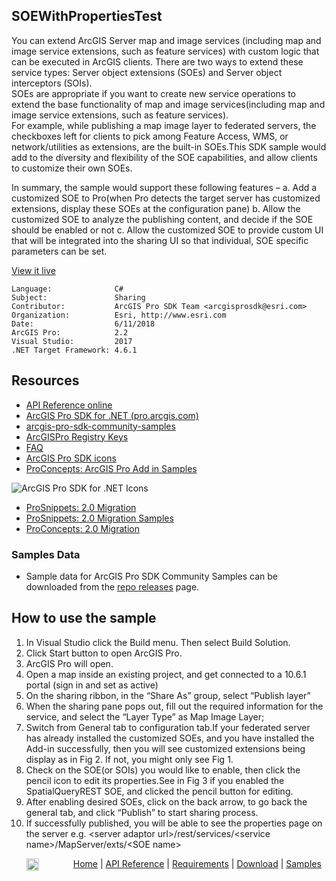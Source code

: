 ## SOEWithPropertiesTest

<!-- TODO: Write a brief abstract explaining this sample -->
You can extend ArcGIS Server map and image services (including map and image service extensions, such as feature services) with custom logic that can be executed in ArcGIS clients. There are two ways to extend these service types: Server object extensions (SOEs) and Server object interceptors (SOIs).  
SOEs are appropriate if you want to create new service operations to extend the base functionality of map and image services(including map and image service extensions, such as feature services).   
For example, while publishing a map image layer to federated servers, the checkboxes left for clients to pick among Feature Access, WMS, or network/utilities as extensions, are the built-in SOEs.This SDK sample would add to the diversity and flexibility of the SOE capabilities, and allow clients to customize their own SOEs.  
    
In summary, the sample would support these following features – a. Add a customized SOE to Pro(when Pro detects the target server has customized extensions, display these SOEs at the configuration pane) b. Allow the customized SOE to analyze the publishing content, and decide if the SOE should be enabled or not c. Allow the customized SOE to provide custom UI that will be integrated into the sharing UI so that individual, SOE specific parameters can be set.  
  


<a href="http://pro.arcgis.com/en/pro-app/sdk/" target="_blank">View it live</a>

<!-- TODO: Fill this section below with metadata about this sample-->
```
Language:              C#
Subject:               Sharing
Contributor:           ArcGIS Pro SDK Team <arcgisprosdk@esri.com>
Organization:          Esri, http://www.esri.com
Date:                  6/11/2018
ArcGIS Pro:            2.2
Visual Studio:         2017
.NET Target Framework: 4.6.1
```

## Resources

* [API Reference online](http://pro.arcgis.com/en/pro-app/sdk/api-reference)
* <a href="http://pro.arcgis.com/en/pro-app/sdk/" target="_blank">ArcGIS Pro SDK for .NET (pro.arcgis.com)</a>
* [arcgis-pro-sdk-community-samples](http://github.com/Esri/arcgis-pro-sdk-community-samples)
* [ArcGISPro Registry Keys](http://github.com/Esri/arcgis-pro-sdk/wiki/ArcGIS-Pro-Registry-Keys)
* [FAQ](http://github.com/Esri/arcgis-pro-sdk/wiki/FAQ)
* [ArcGIS Pro SDK icons](https://github.com/Esri/arcgis-pro-sdk/releases/tag/1.4.0.7198)
* [ProConcepts: ArcGIS Pro Add in Samples](https://github.com/Esri/arcgis-pro-sdk-community-samples/wiki/ProConcepts-ArcGIS-Pro-Add-in-Samples)

![ArcGIS Pro SDK for .NET Icons](https://esri.github.io/arcgis-pro-sdk/images/Home/Image-of-icons.png "ArcGIS Pro SDK Icons")

* [ProSnippets: 2.0 Migration](http://github.com/Esri/arcgis-pro-sdk/wiki/ProSnippets-Migrating-to-2.0)  
* [ProSnippets: 2.0 Migration Samples](http://github.com/Esri/arcgis-pro-sdk/wiki/ProSnippets-2.0-Migration-Samples)  
* [ProConcepts: 2.0 Migration](http://github.com/Esri/arcgis-pro-sdk/wiki/ProConcepts-2.0-Migration-Guide)  

### Samples Data

* Sample data for ArcGIS Pro SDK Community Samples can be downloaded from the [repo releases](https://github.com/Esri/arcgis-pro-sdk-community-samples/releases) page.  

## How to use the sample
<!-- TODO: Explain how this sample can be used. To use images in this section, create the image file in your sample project's screenshots folder. Use relative url to link to this image using this syntax: ![My sample Image](FacePage/SampleImage.png) -->
1. In Visual Studio click the Build menu. Then select Build Solution.  
1. Click Start button to open ArcGIS Pro.  
1. ArcGIS Pro will open.   
1. Open a map inside an existing project, and get connected to a 10.6.1 portal (sign in and set as active)  
1. On the sharing ribbon, in the “Share As” group, select “Publish layer”   
1. When the sharing pane pops out, fill out the required information for the service, and select the “Layer Type” as Map Image Layer;  
1. Switch from General tab to configuration tab.If your federated server has already installed the customized SOEs, and you have installed the Add-in successfully, then you will see customized extensions being display as in Fig 2. If not, you might only see Fig 1.  
1. Check on the SOE(or SOIs) you would like to enable, then click the pencil icon to edit its properties.See in Fig 3 if you enabled the SpatialQueryREST SOE, and clicked the pencil button for editing.  
1. After enabling desired SOEs, click on the back arrow, to go back the general tab, and click “Publish” to start sharing process.  
1. If successfully published, you will be able to see the properties page on the server e.g. \<server adaptor url\>/rest/services/\<service name\>/MapServer/exts/\<SOE name\>    
  


<!-- End -->

&nbsp;&nbsp;&nbsp;&nbsp;&nbsp;&nbsp;<img src="http://esri.github.io/arcgis-pro-sdk/images/ArcGISPro.png"  alt="ArcGIS Pro SDK for Microsoft .NET Framework" height = "20" width = "20" align="top"  >
&nbsp;&nbsp;&nbsp;&nbsp;&nbsp;&nbsp;&nbsp;&nbsp;&nbsp;&nbsp;&nbsp;&nbsp;
[Home](https://github.com/Esri/arcgis-pro-sdk/wiki) | <a href="http://pro.arcgis.com/en/pro-app/sdk/api-reference" target="_blank">API Reference</a> | [Requirements](https://github.com/Esri/arcgis-pro-sdk/wiki#requirements) | [Download](https://github.com/Esri/arcgis-pro-sdk/wiki#installing-arcgis-pro-sdk-for-net) | <a href="http://github.com/esri/arcgis-pro-sdk-community-samples" target="_blank">Samples</a>
